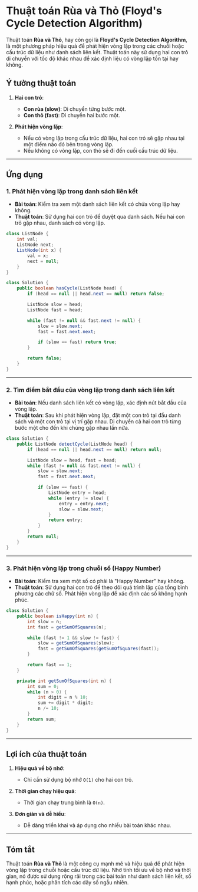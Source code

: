 
# Thuật toán Rùa và Thỏ (Floyd's Cycle Detection Algorithm)

Thuật toán **Rùa và Thỏ**, hay còn gọi là **Floyd's Cycle Detection Algorithm**, là một phương pháp hiệu quả để phát hiện vòng lặp trong các chuỗi hoặc cấu trúc dữ liệu như danh sách liên kết. Thuật toán này sử dụng hai con trỏ di chuyển với tốc độ khác nhau để xác định liệu có vòng lặp tồn tại hay không.

## Ý tưởng thuật toán

1. **Hai con trỏ**:
   - **Con rùa (slow)**: Di chuyển từng bước một.
   - **Con thỏ (fast)**: Di chuyển hai bước một.

2. **Phát hiện vòng lặp**:
   - Nếu có vòng lặp trong cấu trúc dữ liệu, hai con trỏ sẽ gặp nhau tại một điểm nào đó bên trong vòng lặp.
   - Nếu không có vòng lặp, con thỏ sẽ đi đến cuối cấu trúc dữ liệu.

---

## Ứng dụng

### 1. Phát hiện vòng lặp trong danh sách liên kết
- **Bài toán**: Kiểm tra xem một danh sách liên kết có chứa vòng lặp hay không.
- **Thuật toán**: Sử dụng hai con trỏ để duyệt qua danh sách. Nếu hai con trỏ gặp nhau, danh sách có vòng lặp.

```java
class ListNode {
    int val;
    ListNode next;
    ListNode(int x) {
        val = x;
        next = null;
    }
}

class Solution {
    public boolean hasCycle(ListNode head) {
        if (head == null || head.next == null) return false;

        ListNode slow = head;
        ListNode fast = head;

        while (fast != null && fast.next != null) {
            slow = slow.next;
            fast = fast.next.next;

            if (slow == fast) return true;
        }

        return false;
    }
}

```

---

### 2. Tìm điểm bắt đầu của vòng lặp trong danh sách liên kết
- **Bài toán**: Nếu danh sách liên kết có vòng lặp, xác định nút bắt đầu của vòng lặp.
- **Thuật toán**: Sau khi phát hiện vòng lặp, đặt một con trỏ tại đầu danh sách và một con trỏ tại vị trí gặp nhau. Di chuyển cả hai con trỏ từng bước một cho đến khi chúng gặp nhau lần nữa.

```java
class Solution {
    public ListNode detectCycle(ListNode head) {
        if (head == null || head.next == null) return null;

        ListNode slow = head, fast = head;
        while (fast != null && fast.next != null) {
            slow = slow.next;
            fast = fast.next.next;

            if (slow == fast) {
                ListNode entry = head;
                while (entry != slow) {
                    entry = entry.next;
                    slow = slow.next;
                }
                return entry;
            }
        }
        return null;
    }
}

```

---

### 3. Phát hiện vòng lặp trong chuỗi số (Happy Number)
- **Bài toán**: Kiểm tra xem một số có phải là "Happy Number" hay không.
- **Thuật toán**: Sử dụng hai con trỏ để theo dõi quá trình lặp của tổng bình phương các chữ số. Phát hiện vòng lặp để xác định các số không hạnh phúc.

```java
class Solution {
    public boolean isHappy(int n) {
        int slow = n;
        int fast = getSumOfSquares(n);

        while (fast != 1 && slow != fast) {
            slow = getSumOfSquares(slow);
            fast = getSumOfSquares(getSumOfSquares(fast));
        }

        return fast == 1;
    }

    private int getSumOfSquares(int n) {
        int sum = 0;
        while (n > 0) {
            int digit = n % 10;
            sum += digit * digit;
            n /= 10;
        }
        return sum;
    }
}

```
---

## Lợi ích của thuật toán

1. **Hiệu quả về bộ nhớ**:
   - Chỉ cần sử dụng bộ nhớ `O(1)` cho hai con trỏ.

2. **Thời gian chạy hiệu quả**:
   - Thời gian chạy trung bình là `O(n)`.

3. **Đơn giản và dễ hiểu**:
   - Dễ dàng triển khai và áp dụng cho nhiều bài toán khác nhau.

---

## Tóm tắt

Thuật toán **Rùa và Thỏ** là một công cụ mạnh mẽ và hiệu quả để phát hiện vòng lặp trong chuỗi hoặc cấu trúc dữ liệu. Nhờ tính tối ưu về bộ nhớ và thời gian, nó được sử dụng rộng rãi trong các bài toán như danh sách liên kết, số hạnh phúc, hoặc phân tích các dãy số ngẫu nhiên.